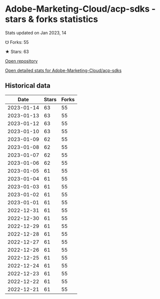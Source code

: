 # Adobe-Marketing-Cloud/acp-sdks - stars & forks statistics

Stats updated on Jan 2023, 14

☋ Forks: 55

★ Stars: 63

[Open repository](https://github.com/Adobe-Marketing-Cloud/acp-sdks)

[Open detailed stats for Adobe-Marketing-Cloud/acp-sdks](https://reviewgithub.com/rep/Adobe-Marketing-Cloud/acp-sdks)

## Historical data
| Date | Stars | Forks |
|------|-------|-------|
| 2023-01-14 | 63 | 55 | 
| 2023-01-13 | 63 | 55 | 
| 2023-01-12 | 63 | 55 | 
| 2023-01-10 | 63 | 55 | 
| 2023-01-09 | 62 | 55 | 
| 2023-01-08 | 62 | 55 | 
| 2023-01-07 | 62 | 55 | 
| 2023-01-06 | 62 | 55 | 
| 2023-01-05 | 61 | 55 | 
| 2023-01-04 | 61 | 55 | 
| 2023-01-03 | 61 | 55 | 
| 2023-01-02 | 61 | 55 | 
| 2023-01-01 | 61 | 55 | 
| 2022-12-31 | 61 | 55 | 
| 2022-12-30 | 61 | 55 | 
| 2022-12-29 | 61 | 55 | 
| 2022-12-28 | 61 | 55 | 
| 2022-12-27 | 61 | 55 | 
| 2022-12-26 | 61 | 55 | 
| 2022-12-25 | 61 | 55 | 
| 2022-12-24 | 61 | 55 | 
| 2022-12-23 | 61 | 55 | 
| 2022-12-22 | 61 | 55 | 
| 2022-12-21 | 61 | 55 | 

